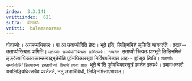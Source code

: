 ```yaml
---
index:  3.3.141
vrittiindex:  621
sutra:  वोताप्योः
vritti:  balamanorama 
---
```


वोताप्योः। अयमप्यधिकारः। वा आ उताप्योरिति छेदः। भूते इति, लिङ्निमित्ते लृङिति चानवर्तते। तदाह--उताप्योरित्यतः प्रागिति। `उताप्योः समर्थयो'रित्यतः प्रागित्यर्थः। नन्वनेन `उताप्यो'रित्यतः प्राग्भूते लिङ्निमित्ते लृङ्वेत्याधिकाराक्रान्तत्वाद्भूतेचेति पूर्वमधिकारसूत्रं निर्विषयमित्यत आह-- पूर्वसूत्रं त्विति। `उताप्योः समर्थयोर्लि'ङित्यारभ्य इच्छार्थेभ्यो विभाषे'त्यतः प्राक् `भूते चे'ति पूर्वमधिकारसूत्रं प्रवर्तत इत्यर्थः। इमावधकारौ यत्रलिङ्विधिस्तत्रैव प्रवर्तेतते, नतु लडादिविधौ, लिङ्निमित्ताऽभावात्।

